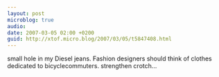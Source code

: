 ```yaml
---
layout: post
microblog: true
audio: 
date: 2007-03-05 02:00 +0200
guid: http://xtof.micro.blog/2007/03/05/t5847408.html
---
```

small hole in my Diesel jeans. Fashion designers should think of clothes dedicated to bicyclecommuters. strengthen crotch...
